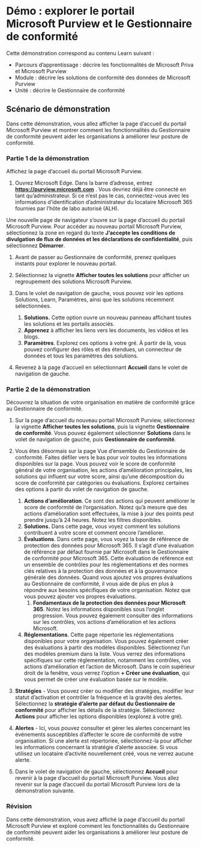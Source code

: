<!---
---
Démonstration : titre : « Explorer le portail Microsoft Purview et le Gestionnaire de conformité » Parcours d’apprentissage/Module/Unité : « Décrire les fonctionnalités de Microsoft Priva et Microsoft Purview ; Module 2 : Décrire les solutions de conformité des données de Microsoft Purview ; Unité 4 : Décrire le Gestionnaire de conformité »
---
--->

# Démo : explorer le portail Microsoft Purview et le Gestionnaire de conformité

Cette démonstration correspond au contenu Learn suivant :

- Parcours d’apprentissage : décrire les fonctionnalités de Microsoft Priva et Microsoft Purview
- Module : décrire les solutions de conformité des données de Microsoft Purview
- Unité : décrire le Gestionnaire de conformité

## Scénario de démonstration

Dans cette démonstration, vous allez afficher la page d’accueil du portail Microsoft Purview et montrer comment les fonctionnalités du Gestionnaire de conformité peuvent aider les organisations à améliorer leur posture de conformité.

### Partie 1 de la démonstration

Affichez la page d’accueil du portail Microsoft Purview.

1. Ouvrez Microsoft Edge. Dans la barre d’adresse, entrez **https://purview.microsoft.com** . Vous devriez déjà être connecté en tant qu’administrateur.  Si ce n’est pas le cas, connectez-vous avec les informations d’identification d’administrateur du locataire Microsoft 365 fournies par l’hôte de labo autorisé (ALH).

Une nouvelle page de navigateur s’ouvre sur la page d’accueil du portail Microsoft Purview.  Pour accéder au nouveau portail Microsoft Purview, sélectionnez la zone en regard du texte **J’accepte les conditions de divulgation de flux de données et les déclarations de confidentialité**, puis sélectionnez **Démarrer**.  

1. Avant de passer au Gestionnaire de conformité, prenez quelques instants pour explorer le nouveau portail.

1. Sélectionnez la vignette **Afficher toutes les solutions** pour afficher un regroupement des solutions Microsoft Purview.

1. Dans le volet de navigation de gauche, vous pouvez voir les options Solutions, Learn, Paramètres, ainsi que les solutions récemment sélectionnées.
    1. **Solutions.** Cette option ouvre un nouveau panneau affichant toutes les solutions et les portails associés.
    1. **Apprenez** à afficher les liens vers les documents, les vidéos et les blogs.
    1. **Paramètres**. Explorez ces options à votre gré. À partir de là, vous pouvez configurer des rôles et des étendues, un connecteur de données et tous les paramètres des solutions.

1. Revenez à la page d’accueil en sélectionnant **Accueil** dans le volet de navigation de gauche.

### Partie 2 de la démonstration

Découvrez la situation de votre organisation en matière de conformité grâce au Gestionnaire de conformité.

1. Sur la page d’accueil du nouveau portail Microsoft Purview, sélectionnez la vignette **Afficher toutes les solutions**, puis la vignette **Gestionnaire de conformité**. Vous pouvez également sélectionner **Solutions** dans le volet de navigation de gauche, puis **Gestionnaire de conformité**.

1. Vous êtes désormais sur la page Vue d’ensemble du Gestionnaire de conformité. Faites défiler vers le bas pour voir toutes les informations disponibles sur la page.  Vous pouvez voir le score de conformité général de votre organisation, les actions d’amélioration principales, les solutions qui influent sur votre score, ainsi qu’une décomposition du score de conformité par catégories ou évaluations. Explorez certaines des options à partir du volet de navigation de gauche.
    1. **Actions d’amélioration**.  Ce sont des actions qui peuvent améliorer le score de conformité de l’organisation. Notez qu’à mesure que des actions d’amélioration sont effectuées, la mise à jour des points peut prendre jusqu’à 24 heures.  Notez les filtres disponibles.
    1. **Solutions.** Dans cette page, vous voyez comment les solutions contribuent à votre score et comment encore l’améliorer.
    1. **Évaluations**. Dans cette page, vous voyez la base de référence de protection des données pour Microsoft 365.  Il s’agit d’une évaluation de référence par défaut fournie par Microsoft dans le Gestionnaire de conformité pour Microsoft 365.  Cette évaluation de référence est un ensemble de contrôles pour les réglementations et des normes clés relatives à la protection des données et à la gouvernance générale des données. Quand vous ajoutez vos propres évaluations au Gestionnaire de conformité, il vous aide de plus en plus à répondre aux besoins spécifiques de votre organisation.  Notez que vous pouvez ajouter vos propres évaluations.
        1. **Fondamentaux de la protection des données pour Microsoft 365**.  Notez les informations disponibles sous l’onglet progression. Vous pouvez également consulter des informations sur les contrôles, vos actions d’amélioration et les actions Microsoft.  
    1. **Réglementations**.  Cette page répertorie les réglementations disponibles pour votre organisation. Vous pouvez également créer des évaluations à partir des modèles disponibles.  Sélectionnez l’un des modèles premium dans la liste.  Vous verrez des informations spécifiques sur cette réglementation, notamment les contrôles, vos actions d’amélioration et l’action de Microsoft.  Dans le coin supérieur droit de la fenêtre, vous verrez l’option **+ Créer une évaluation**, qui vous permet de créer une évaluation basée sur le modèle.
1. **Stratégies** - Vous pouvez créer ou modifier des stratégies, modifier leur statut d’activation et contrôler la fréquence et la gravité des alertes. Sélectionnez la **stratégie d’alerte par défaut du Gestionnaire de conformité** pour afficher les détails de la stratégie.  Sélectionnez **Actions** pour afficher les options disponibles (explorez à votre gré).
1. **Alertes** - Ici, vous pouvez consulter et gérer les alertes concernant les événements susceptibles d’affecter le score de conformité de votre organisation.  Si une alerte est répertoriée, sélectionnez-la pour afficher les informations concernant la stratégie d’alerte associée. Si vous utilisez un locataire d’activité nouvellement créé, vous ne verrez aucune alerte.

1. Dans le volet de navigation de gauche, sélectionnez **Accueil** pour revenir à la page d’accueil du portail Microsoft Purview. Vous allez revenir sur la page d’accueil du portail Microsoft Purview lors de la démonstration suivante.

### Révision

Dans cette démonstration, vous avez affiché la page d’accueil du portail Microsoft Purview et exploré comment les fonctionnalités du Gestionnaire de conformité peuvent aider les organisations à améliorer leur posture de conformité.
